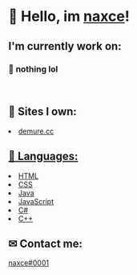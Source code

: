 # 👋 Hello, im <a href="https://google.co.ck">naxce</a>!

## I'm currently work on:

### 🧨 <b>nothing lol</b>
<br />

## 📃 Sites I own:

<li> <a href="https://demure.cc">demure.cc</li>

## 💬 Languages:

<li> <a href="https://www.google.com/search?client=-b-d&q=HTML">HTML</a>
<li> <a href="https://www.google.com/search?client=-b-d&q=CSS">CSS</a>
<li> <a href="https://www.google.com/search?client=-b-d&q=Java">Java</a>
<li> <a href="https://www.google.com/search?client=-b-d&q=JavaScript">JavaScript</a>
<li> <a href="https://www.google.com/search?client=-b-d&q=C%23">C#</a>
<li> <a href="https://www.google.com/search?q=C%2B%2B&client=-b-d&sxsrf=AOaemvKBJUMNY8c-cnPqK8Ew8wD3ZJbWvA%3A1638813582283&ei=jk-uYcHZEM6RrgSuubjYAQ&ved=0ahUKEwjB2LKr4M_0AhXOiIsKHa4cDhsQ4dUDCA4&uact=5&oq=C%2B%2B&gs_lcp=Cgdnd3Mtd2l6EAMyBwgAELEDEEMyBAgAEEMyCAgAEIAEELEDMgQILhBDMgQIABBDMgQIABBDMgQIABBDMgUIABCABDIICAAQgAQQsQMyCwgAEIAEELEDEIMBOgcIIxCwAxAnOgcIABCwAxBDOgoIABCxAxCwAxBDOhAILhDHARDRAxDIAxCwAxBDOgQIIxAnOgYIIxAnEBNKBAhBGAFQ-QVYsApgzQxoAXAAeACAAVaIAfUBkgEBM5gBAKABAcgBCsABAQ&sclient=gws-wiz">C++</a>
    
## ✉ Contact me:
    
<a href="https://discord.gg">naxce#0001</a>
                        


<br />
<br />
